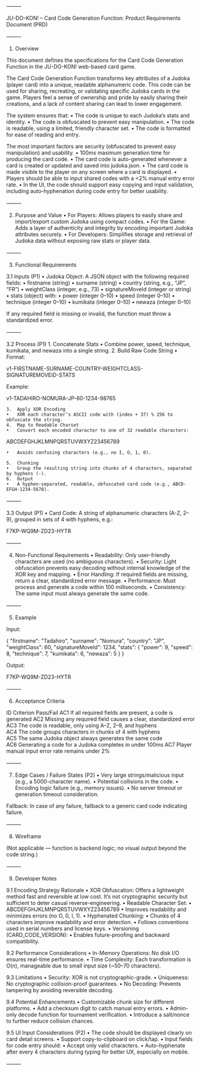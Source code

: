 

⸻

JU-DO-KON! – Card Code Generation Function: Product Requirements Document (PRD)

⸻

1. Overview

This document defines the specifications for the Card Code Generation Function in the JU-DO-KON! web-based card game.

The Card Code Generation Function transforms key attributes of a Judoka (player card) into a unique, readable alphanumeric code. This code can be used for sharing, recreating, or validating specific Judoka cards in the game. Players feel a sense of ownership and pride by easily sharing their creations, and a lack of content sharing can lead to lower engagement.

The system ensures that:
	•	The code is unique to each Judoka’s stats and identity.
	•	The code is obfuscated to prevent easy manipulation.
	•	The code is readable, using a limited, friendly character set.
	•	The code is formatted for ease of reading and entry.

The most important factors are security (obfuscated to prevent easy manipulation) and usability.
	•	100ms maximum generation time for producing the card code.
	•	The card code is auto-generated whenever a card is created or updated and saved into judoka.json.
	•	The card code is made visible to the player on any screen where a card is displayed.
	•	Players should be able to input shared codes with a <2% manual entry error rate.
	•	In the UI, the code should support easy copying and input validation, including auto-hyphenation during code entry for better usability.

⸻

2. Purpose and Value
	•	For Players: Allows players to easily share and import/export custom Judoka using compact codes.
	•	For the Game: Adds a layer of authenticity and integrity by encoding important Judoka attributes securely.
	•	For Developers: Simplifies storage and retrieval of Judoka data without exposing raw stats or player data.

⸻

3. Functional Requirements

3.1 Inputs (P1)
	•	Judoka Object: A JSON object with the following required fields:
	•	firstname (string)
	•	surname (string)
	•	country (string, e.g., “JP”, “FR”)
	•	weightClass (integer, e.g., 73)
	•	signatureMoveId (integer or string)
	•	stats (object) with:
	•	power (integer 0–10)
	•	speed (integer 0–10)
	•	technique (integer 0–10)
	•	kumikata (integer 0–10)
	•	newaza (integer 0–10)

If any required field is missing or invalid, the function must throw a standardized error.

⸻

3.2 Process (P1)
	1.	Concatenate Stats
	•	Combine power, speed, technique, kumikata, and newaza into a single string.
	2.	Build Raw Code String
	•	Format:

v1-FIRSTNAME-SURNAME-COUNTRY-WEIGHTCLASS-SIGNATUREMOVEID-STATS

Example:

v1-TADAHIRO-NOMURA-JP-60-1234-98765


	3.	Apply XOR Encoding
	•	XOR each character’s ASCII code with (index + 37) % 256 to obfuscate the string.
	4.	Map to Readable Charset
	•	Convert each encoded character to one of 32 readable characters:

ABCDEFGHJKLMNPQRSTUVWXYZ23456789


	•	Avoids confusing characters (e.g., no I, O, 1, 0).

	5.	Chunking
	•	Group the resulting string into chunks of 4 characters, separated by hyphens (-).
	6.	Output
	•	A hyphen-separated, readable, obfuscated card code (e.g., ABCD-EFGH-1234-5678).

⸻

3.3 Output (P1)
	•	Card Code: A string of alphanumeric characters (A-Z, 2–9), grouped in sets of 4 with hyphens, e.g.:

F7KP-WQ9M-ZD23-HYTR



⸻

4. Non-Functional Requirements
	•	Readability: Only user-friendly characters are used (no ambiguous characters).
	•	Security: Light obfuscation prevents easy decoding without internal knowledge of the XOR key and mapping.
	•	Error Handling: If required fields are missing, return a clear, standardized error message.
	•	Performance: Must process and generate a code within 100 milliseconds.
	•	Consistency: The same input must always generate the same code.

⸻

5. Example

Input:

{
  "firstname": "Tadahiro",
  "surname": "Nomura",
  "country": "JP",
  "weightClass": 60,
  "signatureMoveId": 1234,
  "stats": {
    "power": 9,
    "speed": 8,
    "technique": 7,
    "kumikata": 6,
    "newaza": 5
  }
}

Output:

F7KP-WQ9M-ZD23-HYTR


⸻

6. Acceptance Criteria

ID	Criterion	Pass/Fail
AC1	If all required fields are present, a code is generated	
AC2	Missing any required field causes a clear, standardized error	
AC3	The code is readable, only using A–Z, 2–9, and hyphens	
AC4	The code groups characters in chunks of 4 with hyphens	
AC5	The same Judoka object always generates the same code	
AC6	Generating a code for a Judoka completes in under 100ms	
AC7	Player manual input error rate remains under 2%	


⸻

7. Edge Cases / Failure States (P2)
	•	Very large strings/malicious input (e.g., a 5000-character name).
	•	Potential collisions in the code.
	•	Encoding logic failure (e.g., memory issues).
	•	No server timeout or generation timeout consideration.

Fallback: In case of any failure, fallback to a generic card code indicating failure.

⸻

8. Wireframe

(Not applicable — function is backend logic; no visual output beyond the code string.)

⸻

9. Developer Notes

9.1 Encoding Strategy Rationale
	•	XOR Obfuscation: Offers a lightweight method fast and reversible at low cost. It’s not cryptographic security but sufficient to deter casual reverse-engineering.
	•	Readable Character Set:
	•	ABCDEFGHJKLMNPQRSTUVWXYZ23456789
	•	Improves readability and minimizes errors (no O, 0, I, 1).
	•	Hyphenated Chunking:
	•	Chunks of 4 characters improve readability and error detection.
	•	Follows conventions used in serial numbers and license keys.
	•	Versioning (CARD_CODE_VERSION):
	•	Enables future-proofing and backward compatibility.

9.2 Performance Considerations
	•	In-Memory Operations: No disk I/O ensures real-time performance.
	•	Time Complexity: Each transformation is O(n), manageable due to small input size (~50–70 characters).

9.3 Limitations
	•	Security: XOR is not cryptographic-grade.
	•	Uniqueness: No cryptographic collision-proof guarantees.
	•	No Decoding: Prevents tampering by avoiding reversible decoding.

9.4 Potential Enhancements
	•	Customizable chunk size for different platforms.
	•	Add a checksum digit to catch manual entry errors.
	•	Admin-only decode function for tournament verification.
	•	Introduce a salt/nonce to further reduce collision chances.

9.5 UI Input Considerations (P2)
	•	The code should be displayed clearly on card detail screens.
	•	Support copy-to-clipboard on click/tap.
	•	Input fields for code entry should:
	•	Accept only valid characters.
	•	Auto-hyphenate after every 4 characters during typing for better UX, especially on mobile.

⸻
